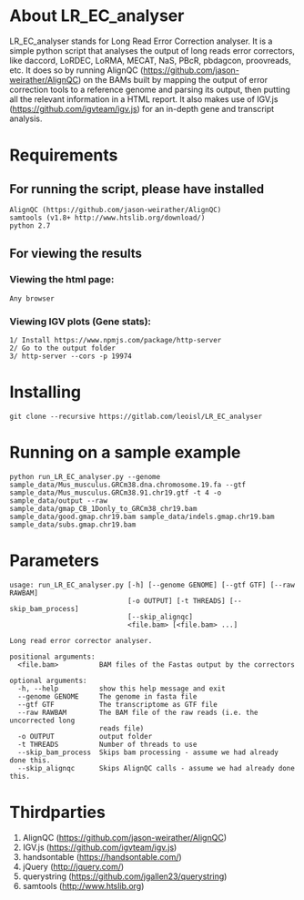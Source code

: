 # About LR_EC_analyser
LR_EC_analyser stands for Long Read Error Correction analyser. It is a simple python script that analyses the output of
long reads error correctors, like daccord, LoRDEC, LoRMA, MECAT, NaS, PBcR, pbdagcon, proovreads, etc. It does so by
running AlignQC (https://github.com/jason-weirather/AlignQC) on the BAMs built by mapping the output of error correction
tools to a reference genome and parsing its output, then putting all the relevant information in a HTML report. It also
makes use of IGV.js (https://github.com/igvteam/igv.js) for an in-depth gene and transcript analysis.

# Requirements

## For running the script, please have installed
```
AlignQC (https://github.com/jason-weirather/AlignQC)
samtools (v1.8+ http://www.htslib.org/download/)
python 2.7
```

## For viewing the results
### Viewing the html page:
    Any browser
### Viewing IGV plots (Gene stats):
    1/ Install https://www.npmjs.com/package/http-server
    2/ Go to the output folder
    3/ http-server --cors -p 19974


# Installing
```
git clone --recursive https://gitlab.com/leoisl/LR_EC_analyser
```

# Running on a sample example

```
python run_LR_EC_analyser.py --genome sample_data/Mus_musculus.GRCm38.dna.chromosome.19.fa --gtf sample_data/Mus_musculus.GRCm38.91.chr19.gtf -t 4 -o sample_data/output --raw sample_data/gmap_CB_1Donly_to_GRCm38_chr19.bam sample_data/good.gmap.chr19.bam sample_data/indels.gmap.chr19.bam sample_data/subs.gmap.chr19.bam
```

# Parameters
```
usage: run_LR_EC_analyser.py [-h] [--genome GENOME] [--gtf GTF] [--raw RAWBAM]
                             [-o OUTPUT] [-t THREADS] [--skip_bam_process]
                             [--skip_alignqc]
                             <file.bam> [<file.bam> ...]

Long read error corrector analyser.

positional arguments:
  <file.bam>          BAM files of the Fastas output by the correctors

optional arguments:
  -h, --help          show this help message and exit
  --genome GENOME     The genome in fasta file
  --gtf GTF           The transcriptome as GTF file
  --raw RAWBAM        The BAM file of the raw reads (i.e. the uncorrected long
                      reads file)
  -o OUTPUT           output folder
  -t THREADS          Number of threads to use
  --skip_bam_process  Skips bam processing - assume we had already done this.
  --skip_alignqc      Skips AlignQC calls - assume we had already done this.
```

# Thirdparties
1. AlignQC (https://github.com/jason-weirather/AlignQC)
2. IGV.js (https://github.com/igvteam/igv.js)
3. handsontable (https://handsontable.com/)
4. jQuery (http://jquery.com/)
5. querystring (https://github.com/jgallen23/querystring)
6. samtools (http://www.htslib.org)